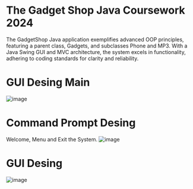 # The Gadget Shop Java Coursework 2024
The GadgetShop Java application exemplifies advanced OOP principles, featuring a parent class, Gadgets, and subclasses Phone and MP3. With a Java Swing GUI and MVC architecture, the system excels in functionality, adhering to coding standards for clarity and reliability.
# GUI Desing Main 
![image](https://github.com/emiliobs/TheGadgetShopJavaCoursework/assets/3122465/d3ea7e9d-b0bf-4498-9178-c7ef60911aa2)

##
 # Command Prompt Desing
  Welcome, Menu and Exit the System.
  ![image](https://github.com/emiliobs/TheGadgetShopJavaCoursework/assets/3122465/6563f9c2-4bec-4ce6-978e-b05b98d5d7b7)
  ##
# GUI Desing
![image](https://github.com/emiliobs/TheGadgetShopJavaCoursework/assets/3122465/afb25b43-78f3-41cb-9d2a-1710ca943465)














